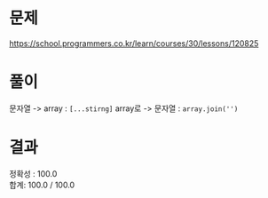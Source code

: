 # 문제

https://school.programmers.co.kr/learn/courses/30/lessons/120825

# 풀이

문자열 -> array : `[...stirng]`
array로 -> 문자열 : `array.join('')`

# 결과

정확성 : 100.0  
합계: 100.0 / 100.0
